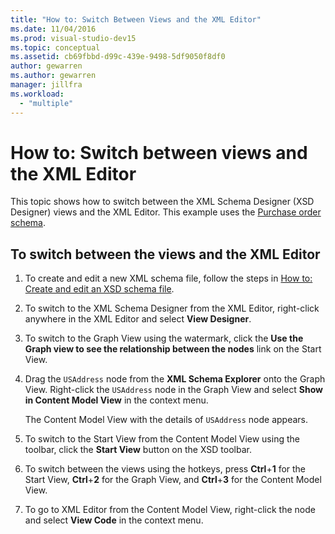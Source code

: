 ```yaml
---
title: "How to: Switch Between Views and the XML Editor"
ms.date: 11/04/2016
ms.prod: visual-studio-dev15
ms.topic: conceptual
ms.assetid: cb69fbbd-d99c-439e-9498-5df9050f8df0
author: gewarren
ms.author: gewarren
manager: jillfra
ms.workload:
  - "multiple"
---
```

# How to: Switch between views and the XML Editor

This topic shows how to switch between the XML Schema Designer (XSD Designer) views and the XML Editor. This example uses the [Purchase order schema](../xml-tools/sample-xsd-file-simple-schema.md).

## To switch between the views and the XML Editor

1.  To create and edit a new XML schema file, follow the steps in [How to: Create and edit an XSD schema file](../xml-tools/how-to-create-and-edit-an-xsd-schema-file.md).

2.  To switch to the XML Schema Designer from the XML Editor, right-click anywhere in the XML Editor and select **View Designer**.

3.  To switch to the Graph View using the watermark, click the **Use the Graph view to see the relationship between the nodes** link on the Start View.

4.  Drag the `USAddress` node from the **XML Schema Explorer** onto the Graph View. Right-click the `USAddress` node in the Graph View and select **Show in Content Model View** in the context menu.

     The Content Model View with the details of `USAddress` node appears.

5.  To switch to the Start View from the Content Model View using the toolbar, click the **Start View** button on the XSD toolbar.

6.  To switch between the views using the hotkeys, press **Ctrl**+**1** for the Start View, **Ctrl**+**2** for the Graph View, and **Ctrl**+**3** for the Content Model View.

7.  To go to XML Editor from the Content Model View, right-click the node and select **View Code** in the context menu.